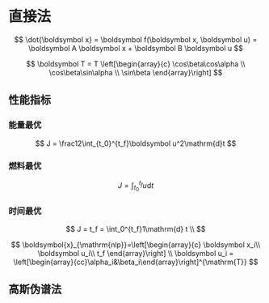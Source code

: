 # 直接法

$$
\dot{\boldsymbol x} = \boldsymbol f(\boldsymbol x, \boldsymbol u) = \boldsymbol A \boldsymbol x + \boldsymbol B \boldsymbol u
$$

$$
\boldsymbol T = T \left[\begin{array}{c}
\cos\beta\cos\alpha \\
\cos\beta\sin\alpha \\
\sin\beta
\end{array}\right]
$$




## 性能指标

### 能量最优

$$
J = \frac12\int_{t_0}^{t_f}\boldsymbol u^2\mathrm{d}t
$$

### 燃料最优

$$
J = \int_{t_0}^{t_f}u\mathrm{d}t
$$

### 时间最优

$$
J = t_f = \int_0^{t_f}1\mathrm{d} t \\
$$

$$
\boldsymbol{x}_{\mathrm{nlp}}=\left[\begin{array}{c}
\boldsymbol x_i\\
\boldsymbol u_i\\
t_f
\end{array}\right] \\
\boldsymbol u_i = \left[\begin{array}{cc}\alpha_i&\beta_i\end{array}\right]^{\mathrm{T}}
$$

## 高斯伪谱法